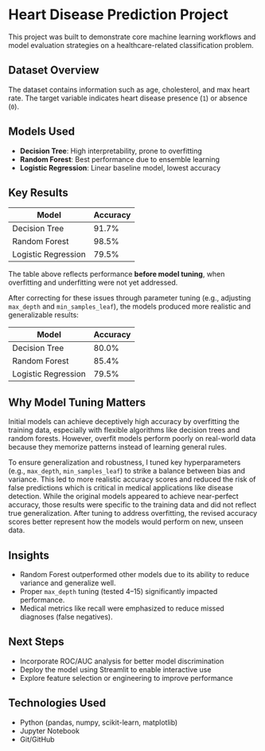 # Heart Disease Prediction Project

This project was built to demonstrate core machine learning workflows and model evaluation strategies on a healthcare-related classification problem.

## Dataset Overview

The dataset contains information such as age, cholesterol, and max heart rate. The target variable indicates heart disease presence (`1`) or absence (`0`).

## Models Used

- **Decision Tree**: High interpretability, prone to overfitting
- **Random Forest**: Best performance due to ensemble learning
- **Logistic Regression**: Linear baseline model, lowest accuracy

## Key Results

| Model               | Accuracy |
|---------------------|----------|
| Decision Tree       | 91.7%    |
| Random Forest       | 98.5%    |
| Logistic Regression | 79.5%    |

The table above reflects performance **before model tuning**, when overfitting and underfitting were not yet addressed.

After correcting for these issues through parameter tuning (e.g., adjusting `max_depth` and `min_samples_leaf`), the models produced more realistic and generalizable results:

| Model               | Accuracy |
|---------------------|----------|
| Decision Tree       | 80.0%    |
| Random Forest       | 85.4%    |
| Logistic Regression | 79.5%    |

## Why Model Tuning Matters

Initial models can achieve deceptively high accuracy by overfitting the training data, especially with flexible algorithms like decision trees and random forests. However, overfit models perform poorly on real-world data because they memorize patterns instead of learning general rules.

To ensure generalization and robustness, I tuned key hyperparameters (e.g., `max_depth`, `min_samples_leaf`) to strike a balance between bias and variance. This led to more realistic accuracy scores and reduced the risk of false predictions which is critical in medical applications like disease detection.
While the original models appeared to achieve near-perfect accuracy, those results were specific to the training data and did not reflect true generalization. After tuning to address overfitting, the revised accuracy scores better represent how the models would perform on new, unseen data.

## Insights

- Random Forest outperformed other models due to its ability to reduce variance and generalize well.
- Proper `max_depth` tuning (tested 4–15) significantly impacted performance.
- Medical metrics like recall were emphasized to reduce missed diagnoses (false negatives).

## Next Steps

- Incorporate ROC/AUC analysis for better model discrimination
- Deploy the model using Streamlit to enable interactive use
- Explore feature selection or engineering to improve performance

## Technologies Used

- Python (pandas, numpy, scikit-learn, matplotlib)
- Jupyter Notebook
- Git/GitHub
